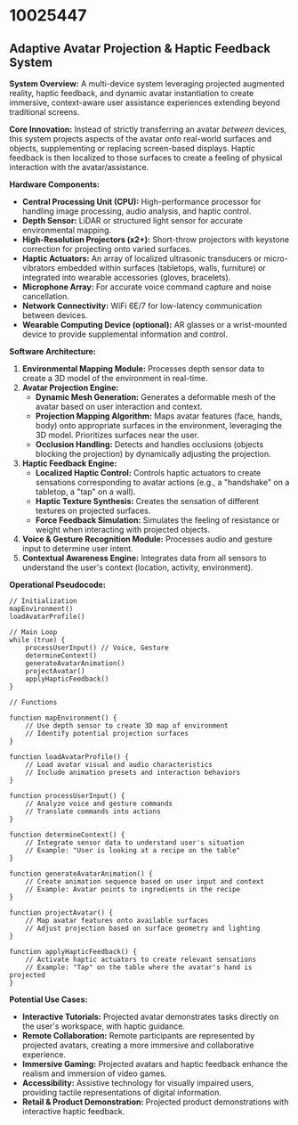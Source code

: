 # 10025447

## Adaptive Avatar Projection & Haptic Feedback System

**System Overview:** A multi-device system leveraging projected augmented reality, haptic feedback, and dynamic avatar instantiation to create immersive, context-aware user assistance experiences extending beyond traditional screens.

**Core Innovation:** Instead of strictly transferring an avatar *between* devices, this system projects aspects of the avatar *onto* real-world surfaces and objects, supplementing or replacing screen-based displays.  Haptic feedback is then localized to those surfaces to create a feeling of physical interaction with the avatar/assistance.

**Hardware Components:**

*   **Central Processing Unit (CPU):** High-performance processor for handling image processing, audio analysis, and haptic control.
*   **Depth Sensor:**  LiDAR or structured light sensor for accurate environmental mapping.
*   **High-Resolution Projectors (x2+):** Short-throw projectors with keystone correction for projecting onto varied surfaces.
*   **Haptic Actuators:** An array of localized ultrasonic transducers or micro-vibrators embedded within surfaces (tabletops, walls, furniture) or integrated into wearable accessories (gloves, bracelets).
*   **Microphone Array:** For accurate voice command capture and noise cancellation.
*   **Network Connectivity:** WiFi 6E/7 for low-latency communication between devices.
*   **Wearable Computing Device (optional):**  AR glasses or a wrist-mounted device to provide supplemental information and control.

**Software Architecture:**

1.  **Environmental Mapping Module:**  Processes depth sensor data to create a 3D model of the environment in real-time.
2.  **Avatar Projection Engine:**
    *   **Dynamic Mesh Generation:**  Generates a deformable mesh of the avatar based on user interaction and context.
    *   **Projection Mapping Algorithm:**  Maps avatar features (face, hands, body) onto appropriate surfaces in the environment, leveraging the 3D model.  Prioritizes surfaces near the user.
    *   **Occlusion Handling:** Detects and handles occlusions (objects blocking the projection) by dynamically adjusting the projection.
3.  **Haptic Feedback Engine:**
    *   **Localized Haptic Control:** Controls haptic actuators to create sensations corresponding to avatar actions (e.g., a "handshake" on a tabletop, a "tap" on a wall).
    *   **Haptic Texture Synthesis:** Creates the sensation of different textures on projected surfaces.
    *   **Force Feedback Simulation:** Simulates the feeling of resistance or weight when interacting with projected objects.
4.  **Voice & Gesture Recognition Module:**  Processes audio and gesture input to determine user intent.
5.  **Contextual Awareness Engine:** Integrates data from all sensors to understand the user's context (location, activity, environment).

**Operational Pseudocode:**

```
// Initialization
mapEnvironment()
loadAvatarProfile()

// Main Loop
while (true) {
    processUserInput() // Voice, Gesture
    determineContext()
    generateAvatarAnimation()
    projectAvatar()
    applyHapticFeedback()
}

// Functions

function mapEnvironment() {
    // Use depth sensor to create 3D map of environment
    // Identify potential projection surfaces
}

function loadAvatarProfile() {
    // Load avatar visual and audio characteristics
    // Include animation presets and interaction behaviors
}

function processUserInput() {
    // Analyze voice and gesture commands
    // Translate commands into actions
}

function determineContext() {
    // Integrate sensor data to understand user's situation
    // Example: "User is looking at a recipe on the table"
}

function generateAvatarAnimation() {
    // Create animation sequence based on user input and context
    // Example: Avatar points to ingredients in the recipe
}

function projectAvatar() {
    // Map avatar features onto available surfaces
    // Adjust projection based on surface geometry and lighting
}

function applyHapticFeedback() {
    // Activate haptic actuators to create relevant sensations
    // Example: "Tap" on the table where the avatar's hand is projected
}
```

**Potential Use Cases:**

*   **Interactive Tutorials:**  Projected avatar demonstrates tasks directly on the user's workspace, with haptic guidance.
*   **Remote Collaboration:**  Remote participants are represented by projected avatars, creating a more immersive and collaborative experience.
*   **Immersive Gaming:** Projected avatars and haptic feedback enhance the realism and immersion of video games.
*   **Accessibility:**  Assistive technology for visually impaired users, providing tactile representations of digital information.
*   **Retail & Product Demonstration:**  Projected product demonstrations with interactive haptic feedback.
